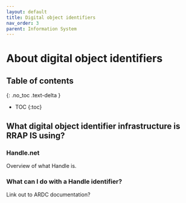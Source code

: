 ```yaml
---
layout: default
title: Digital object identifiers
nav_order: 3
parent: Information System
---
```


# About digital object identifiers
## Table of contents
{: .no_toc .text-delta }
* TOC
{:toc}
## What digital object identifier infrastructure is RRAP IS using? 

### Handle.net 

Overview of what Handle is.

### What can I do with a Handle identifier?

Link out to ARDC documentation?
